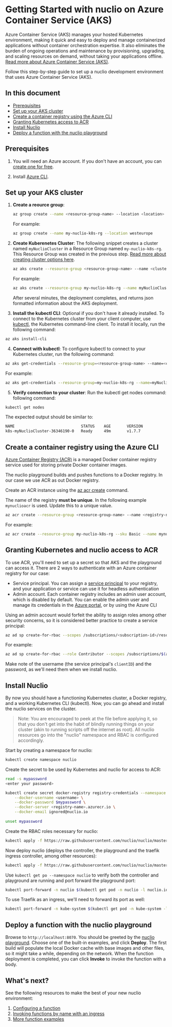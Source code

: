 # Getting Started with nuclio on Azure Container Service (AKS)

Azure Container Service (AKS) manages your hosted Kubernetes environment, making it quick and easy to deploy and manage containerized applications without container orchestration expertise. It also eliminates the burden of ongoing operations and maintenance by provisioning, upgrading, and scaling resources on demand, without taking your applications offline. [Read more about Azure Container Service (AKS)](https://docs.microsoft.com/en-us/azure/aks/).

Follow this step-by-step guide to set up a nuclio development environment that uses Azure Container Service (AKS).

## In this document

- [Prerequisites](#prerequisites)
- [Set up your AKS cluster](#set-up-your-aks-cluster)
- [Create a container registry using the Azure CLI](#create-a-container-registry-using-the-azure-cli)
- [Granting Kubernetes access to ACR](#granting-kubernetes-access-to-acr)
- [Install Nuclio](#install-nuclio)
- [Deploy a function with the nuclio playground](#deploy-a-function-with-the-nuclio-playground)

## Prerequisites

1. You will need an Azure account. If you don't have an account, you can [create one for free](https://azure.microsoft.com/en-us/free/).

2. Install [Azure CLI](https://docs.microsoft.com/en-us/cli/azure/install-azure-cli?view=azure-cli-latest).



## Set up your AKS cluster

1.  **Create a reource group**: 

    ```sh
    az group create --name <resource-group-name> --location <location>
    ```
    For example:
    ```sh
    az group create --name my-nuclio-k8s-rg --location westeurope
    ```
2.  **Create Kuberenetes Cluster**: The following snippet creates a cluster named `myNuclioCluster` in a Resource Group named `my-nuclio-k8s-rg`. This Resource Group was created in the previous step. [Read more about creating cluster options here](https://docs.microsoft.com/en-us/cli/azure/aks?view=azure-cli-latest#az_aks_create).

    ```sh
    az aks create --resource-group <resource-group-name> --name <cluster-name> --node-count <number>
    ```
    For example:
    ```sh
    az aks create --resource-group my-nuclio-k8s-rg --name myNuclioCluster --node-count 2 --generate-ssh-keys
    ```
    After several minutes, the deployment completes, and returns json formatted information about the AKS deployment.

3. **Install the kubectl CLI**: Optional if you don't have it already installed. To connect to the Kubernetes cluster from your client computer, use [kubectl](https://kubernetes.io/docs/user-guide/kubectl/), the Kubernetes command-line client. To install it locally, run the following command:
```sh
az aks install-cli
```

4. **Connect with kubectl**: To configure kubectl to connect to your Kubernetes cluster, run the following command:
```sh
az aks get-credentials --resource-group=<resource-group-name> --name=<cluster-name>
```
For example:
```sh
az aks get-credentials --resource-group=my-nuclio-k8s-rg --name=myNuclioCluster
```

5. **Verify connection to your cluster**: Run the kubectl get nodes command:
following command:
```sh
kubectl get nodes
```
The expected output should be similar to:
```sh
NAME                             STATUS    AGE       VERSION
k8s-myNuclioCluster-36346190-0   Ready     49m       v1.7.7
```

## Create a container registry using the Azure CLI
[Azure Container Registry (ACR)](https://docs.microsoft.com/en-us/azure/container-registry/container-registry-get-started-azure-cli) is a managed Docker container registry service used for storing private Docker container images.

The nuclio playground builds and pushes functions to a Docker registry. In our case we use ACR as out Docker registry.

Create an ACR instance using the [az acr create](https://docs.microsoft.com/en-us/cli/azure/acr#az_acr_create) command.

The name of the registry **must be unique**. In the following example `mynuclioacr` is used. Update this to a unique value.
```sh
az acr create --resource-group <resource-group-name> --name <registry-name> --sku Basic
```
For example:
```sh
az acr create --resource-group my-nuclio-k8s-rg --sku Basic --name mynuclioacr 
```

## Granting Kubernetes and nuclio access to ACR
To use ACR, you'll need to set up a secret so that AKS and the playground can access it. 
There are 2 ways to authenticate with an Azure container registry for our case:
- Service principal. You can assign a [service principal](https://docs.microsoft.com/en-us/azure/active-directory/develop/active-directory-application-objects) to your registry, and your application or service can use it for headless authentication
- Admin account. Each container registry includes an admin user account, which is disabled by default. You can enable the admin user and manage its credentials in the [Azure portal](https://docs.microsoft.com/en-us/azure/container-registry/container-registry-get-started-portal#create-a-container-registry), or by using the Azure CLI
  
Using an admin account would forfeit the ability to assign roles among other security concerns, so it is considered better practice to create a service principal:  

```sh
az ad sp create-for-rbac --scopes /subscriptions/<subscription-id>/resourcegroups/<resource-group-name>/providers/Microsoft.ContainerRegistry/registries/<registry-name> --role Contributor --name <service-prinicpal-name>
```
For example:
```sh
az ad sp create-for-rbac --role Contributor --scopes /subscriptions/$(az account show --query id -o tsv)/resourcegroups/my-nuclio-k8s-rg/providers/Microsoft.ContainerRegistry/registries/mynuclioacr --name mynuclioacr-sp
```

Make note of the username (the service principal's `clientID`) and the password, as we'll need them when we install nuclio.

## Install Nuclio
By now you should have a functioning Kubernetes cluster, a Docker registry, and a working Kubernetes CLI (kubectl). Now, you can go ahead and install the nuclio services on the cluster.
> Note: You are encouraged to peek at the file before applying it, so that you don't get into the habit of blindly running things on your cluster (akin to running scripts off the internet as root). All nuclio resources go into the "nuclio" namespace and RBAC is configured accordingly. 

Start by creating a namespace for nuclio:
```sh
kubectl create namespace nuclio
```

Create the secret to be used by Kubernetes and nuclio for access to ACR:
```sh
read -s mypassword
<enter your password>

kubectl create secret docker-registry registry-credentials --namespace nuclio \
    --docker-username <username> \
    --docker-password $mypassword \
    --docker-server <registry-name>.azurecr.io \
    --docker-email ignored@nuclio.io
    
unset mypassword
```

Create the RBAC roles necessary for nuclio:
```sh
kubectl apply -f https://raw.githubusercontent.com/nuclio/nuclio/master/hack/k8s/resources/nuclio-rbac.yaml
```

Now deploy nuclio (deploys the controller, the playground and the traefik ingress controller, among other resources):
```sh
kubectl apply -f https://raw.githubusercontent.com/nuclio/nuclio/master/hack/aks/resources/nuclio.yaml
```

Use `kubectl get po --namespace nuclio` to verify both the controller and playground are running and port forward the playground port:  
 
```sh
kubectl port-forward -n nuclio $(kubectl get pod -n nuclio -l nuclio.io/app=playground -o jsonpath='{.items[0].metadata.name}') 8070:8070
```

To use Traefik as an ingress, we'll need to forward its port as well:

```sh
kubectl port-forward -n kube-system $(kubectl get pod -n kube-system -l k8s-app=traefik-ingress-lb -o jsonpath='{.items[0].metadata.name}') 8080:80
```

## Deploy a function with the nuclio playground

Browse to `http://localhost:8070`.
You should be greeted by the [nuclio playground](/README.md#playground). Choose one of the built-in examples, and click **Deploy**. The first build will populate the local Docker cache with base images and other files, so it might take a while, depending on the network. When the function deployment is completed, you can click **Invoke** to invoke the function with a body.


## What's next?

See the following resources to make the best of your new nuclio environment:

1. [Configuring a function](/docs/concepts/configuring-a-function.md)
2. [Invoking functions by name with an ingress](/docs/concepts/k8s/function-ingress.md)
3. [More function examples](/hack/examples/README.md)

